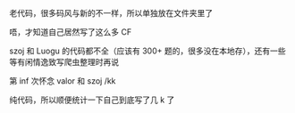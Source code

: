 老代码，很多码风与新的不一样，所以单独放在文件夹里了

唔，才知道自己居然写了这么多 CF

szoj 和 Luogu 的代码都不全（应该有 300+ 题的，很多没在本地存），还有一些等有闲情逸致写爬虫整理时再说

第 inf 次怀念 valor 和 szoj /kk

纯代码，所以顺便统计一下自己到底写了几 k 了